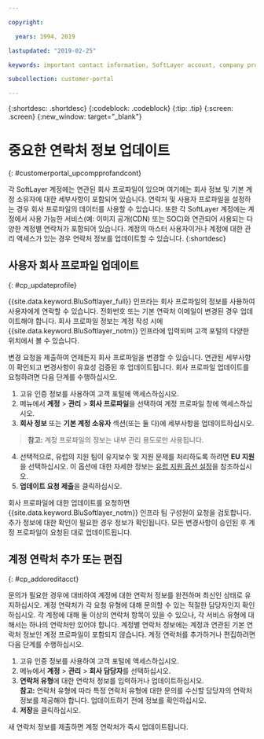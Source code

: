 ```yaml
---

copyright:

  years: 1994, 2019

lastupdated: "2019-02-25"

keywords: important contact information, SoftLayer account, company profile

subcollection: customer-portal

---
```


{:shortdesc: .shortdesc}
{:codeblock: .codeblock}
{:tip: .tip}
{:screen: .screen}
{:new_window: target="_blank"}


# 중요한 연락처 정보 업데이트
{: #customerportal_upcompprofandcont}

각 SoftLayer 계정에는 연관된 회사 프로파일이 있으며 여기에는 회사 정보 및 기본 계정 소유자에 대한 세부사항이 포함되어 있습니다. 연락처 및 사용자 프로파일을 설정하는 경우 회사 프로파일의 데이터를 사용할 수 있습니다. 또한 각 SoftLayer 계정에는 계정에서 사용 가능한 서비스(예: 이미지 공개(CDN) 또는 SOC)와 연관되어 사용되는 다양한 계정별 연락처가 포함되어 있습니다. 계정의 마스터 사용자이거나 계정에 대한 관리 액세스가 있는 경우 연락처 정보를 업데이트할 수 있습니다.
{:shortdesc}

## 사용자 회사 프로파일 업데이트
{: #cp_updateprofile}

{{site.data.keyword.BluSoftlayer_full}} 인프라는 회사 프로파일의 정보를 사용하여 사용자에게 연락할 수 있습니다. 전화번호 또는 기본 연락처 이메일이 변경된 경우 업데이트해야 합니다. 회사 프로파일 정보는 계정 작성 시에 {{site.data.keyword.BluSoftlayer_notm}} 인프라에 입력되며 고객 포털의 다양한 위치에서 볼 수 있습니다.

변경 요청을 제출하여 언제든지 회사 프로파일을 변경할 수 있습니다. 연관된 세부사항이 확인되고 변경사항이 유효성 검증된 후 업데이트됩니다. 회사 프로파일 업데이트를 요청하려면 다음 단계를 수행하십시오.

1. 고유 인증 정보를 사용하여 고객 포털에 액세스하십시오.
2. 메뉴에서 **계정** > **관리** > **회사 프로파일**을 선택하여 계정 프로파일 창에 액세스하십시오.
3. **회사 정보** 또는 **기본 계정 소유자** 섹션(또는 둘 다)에 세부사항을 업데이트하십시오.
> **참고:** 계정 프로파일의 정보는 내부 관리 용도로만 사용됩니다.
4. 선택적으로, 유럽의 지원 팀이 유지보수 및 지원 문제를 처리하도록 하려면 **EU 지원**을 선택하십시오. 이 옵션에 대한 자세한 정보는 [유럽 지원 옵션 설정](/docs/customer-portal?topic=customer-portal-cp_seteusupported#cp_seteusupported)을 참조하십시오.
5. **업데이트 요청 제출**을 클릭하십시오.

회사 프로파일에 대한 업데이트를 요청하면 {{site.data.keyword.BluSoftlayer_notm}} 인프라 팀 구성원이 요청을 검토합니다. 추가 정보에 대한 확인이 필요한 경우 정보가 확인됩니다. 모든 변경사항이 승인된 후 계정 프로파일이 요청된 대로 업데이트됩니다.

## 계정 연락처 추가 또는 편집
{: #cp_addoreditacct}

문의가 필요한 경우에 대비하여 계정에 대한 연락처 정보를 완전하며 최신인 상태로 유지하십시오. 계정 연락처가 각 요청 유형에 대해
문의할 수 있는 적절한 담당자인지 확인하십시오. 각 계정에 대해 둘 이상의 연락처 항목이 있을 수 있으나, 각 서비스 유형에 대해서는 하나의 연락처만 있어야 합니다. 계정별 연락처 정보에는 계정과 연관된 기본 연락처 정보인 계정 프로파일이 포함되지 않습니다. 계정 연락처를 추가하거나 편집하려면 다음 단계를 수행하십시오.

1. 고유 인증 정보를 사용하여 고객 포털에 액세스하십시오.
2. 메뉴에서 **계정** > **관리** > **회사 담당자**를 선택하십시오.
3. **연락처 유형**에 대한 연락처 정보를 입력하거나 업데이트하십시오.<br/>**참고:** 연락처 유형에 따라 특정 연락처 유형에 대한 문의를 수신할 담당자의 연락처 정보를 제공해야 합니다. 업데이트하기 전에 정보를 확인하십시오.
4. **저장**을 클릭하십시오.

새 연락처 정보를 제출하면 계정 연락처가 즉시 업데이트됩니다.
